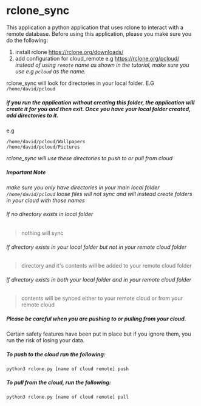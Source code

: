 # rclone_sync

This application a python application that uses rclone to interact with a remote database. Before using this application, please you make sure you do the following:
1. install rclone https://rclone.org/downloads/
2. add configuration for cloud_remote e.g https://rclone.org/pcloud/
   *instead of using `remote` name as shown in the tutorial, make sure you use e.g `pcloud` as the name.*


rclone_sync will look for directories in your local folder. E.G `/home/david/pcloud`

##### if you run the application without creating this folder, the application will create it for you and then exit. Once you have your local folder created, add directories to it.

e.g
```
/home/david/pcloud/Wallpapers
/home/david/pcloud/Pictures
```
*rclone_sync will use these directories to push to or pull from cloud*

##### Important Note
*make sure you only have directories in your main local folder `/home/david/pcloud`*
*loose files will not sync and will instead create folders in your cloud with those names*

###### If no directory exists in local folder

>nothing will sync

###### If directory exists in your local folder but not in your remote cloud folder

> directory and it's contents will be added to your remote cloud folder

###### If directory exists in both your local folder and in your remote cloud folder

>contents will be synced either to your remote cloud or from your remote cloud

##### Please be careful when you are pushing to or pulling from your cloud.

Certain safety features have been put in place but if you ignore them, you run the risk of losing your data.

##### To push to the cloud run the following:
    python3 rclone.py [name of cloud remote] push


##### To pull from the cloud, run the following:
    python3 rclone.py [name of cloud remote] pull